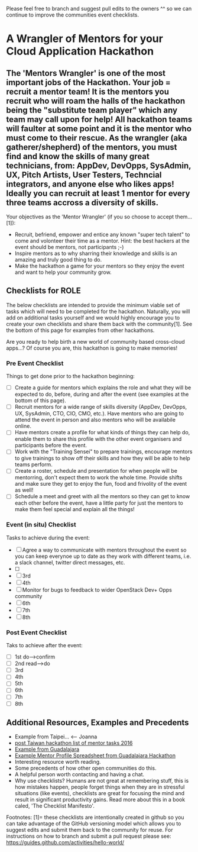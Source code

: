Please feel free to branch and suggest pull edits to the owners ^^ so we can continue to improve the communities event checklists.

# A Wrangler of Mentors for your Cloud Application Hackathon

## The 'Mentors Wrangler' is one of the most important jobs of the Hackathon. Your job = recruit a mentor team! It is the mentors you recruit who will roam the halls of the hackathon being the "substitute team player" which any team may call upon for help!  All hackathon teams will faulter at some point and it is the mentor who must come to their rescue.  As the wrangler (aka gatherer/shepherd) of the mentors, you must find and know the skills of many great technicians, from: AppDev, DevOpps, SysAdmin, UX, Pitch Artists, User Testers, Techncial integrators, and anyone else who likes apps!  Ideally you can recruit at least 1 mentor for every three teams accross a diversity of skills.

Your objectives as the 'Mentor Wrangler' (if you so choose to accept them...[1]):
 * Recruit, befriend, empower and entice any known "super tech talent" to come and volonteer their time as a mentor.  Hint: the best hackers at the event should be mentors, not participants ;-)
 * Inspire mentors as to why sharring their knowledge and skills is an amazing and truly good thing to do.
 * Make the hackathon a game for your mentors so they enjoy the event and want to help your community grow.

## Checklists for ROLE
The below checklists are intended to provide the minimum viable set of tasks which will need to be completed for the hackathon.  Naturally, you will add on additional tasks yourself and we would highly encourage you to create your own checklists and share them back with the community[1].  See the bottom of this page for examples from other hackathons.

Are you ready to help birth a new world of community based cross-cloud apps...?
Of course you are, this hackathon is going to make memories!

### Pre Event Checklist

Things to get done prior to the hackathon beginning:
- [ ] Create a guide for mentors which explains the role and what they will be expected to do, before, during and after the event (see examples at the bottom of this page).
- [ ] Recruit mentors for a wide range of skills diversity (AppDev, DevOpps, UX, SysAdmin, CTO, CIO, CMO, etc.). Have mentors who are going to attend the event in person and also mentors who will be availabile online.
- [ ] Have mentors create a profile for what kinds of things they can help do, enable them to share this profile with the other event organisers and participants before the event.
- [ ] Work with the "Training Sensei" to prepare trainings, encourage mentors to give trainings to show off their skills and how they will be able to help teams perform.
- [ ] Create a roster, schedule and presentation for when people will be mentorring, don't expect them to work the whole time. Provide shifts and make sure they get to enjoy the fun, food and frivolity of the event as well!
- [ ] Schedule a meet and greet with all the mentors so they can get to know each other before the event, have a little party for just the mentors to make them feel special and explain all the things!

### Event (in situ) Checklist

Tasks to achieve during the event:
- [ ] Agree a way to communicate with mentors throughout the event so you can keep everynoe up to date as they work with different teams, i.e. a slack channel, twitter direct messages, etc.
- [ ] 
- [ ] 3rd
- [ ] 4th
- [ ] Monitor for bugs to feedback to wider OpenStack Dev+ Opps community
- [ ] 6th
- [ ] 7th
- [ ] 8th

### Post Event Checklist

Taks to achieve after the event:
- [ ] 1st do-->confirm
- [ ] 2nd read-->do
- [ ] 3rd
- [ ] 4th
- [ ] 5th
- [ ] 6th
- [ ] 7th
- [ ] 8th

## Additional Resources, Examples and Precedents

 * Example from Taipei... <-- Joanna
 * [post Taiwan hackathon list of mentor tasks 2016](https://etherpad.openstack.org/p/hackathon-mentorship-guide)
 * [Example from Guadalajara](https://docs.google.com/document/d/1YHJSGsEouiZhEoJ-xJ2FlmK1jx9UBjwT9D6VJh8gX9k/pub)
 * [Example Mentor Profile Spreadsheet from Guadalajara Hackathon](https://docs.google.com/spreadsheets/d/1vsVVE3mHKFj7KpArYty8_9f-gZ1ypdgdtcI64y6_12c/edit#gid=0)
 * Interesting resource worth reading.
 * Some precedents of how other open communities do this.
 * A helpful person worth contacting and having a chat.
 * Why use checklists?  Humans are not great at remembering stuff, this is how mistakes happen, people forget things when they are in stressful situations (like events), checklists are great for focusing the mind and result in significant productivity gains.  Read more about this in a book caled, 'The Checklist Manifesto'.

Footnotes:
[1]= these checklists are intentionally created in github so you can take advantage of the GitHub versioning model which allows you to suggest edits and submit them back to the community for reuse.  For instructions on how to branch and submit a pull request please see: https://guides.github.com/activities/hello-world/
